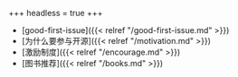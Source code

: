 +++
headless = true
+++

- [good-first-issue]({{< relref "/good-first-issue.md" >}})
- [为什么要参与开源]({{< relref "/motivation.md" >}})
- [激励制度]({{< relref "/encourage.md" >}})
- [图书推荐]({{< relref "/books.md" >}})
